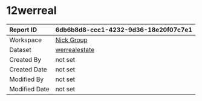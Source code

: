 



# 12werreal

|Report ID|6db6b8d8-ccc1-4232-9d36-18e20f07c7e1|
| :--- | :--- |
|Workspace|[Nick Group](../Workspaces/Nick-Group.md)|
|Dataset|[werrealestate](../Datasets/werrealestate.md)|
|Created By|not set|
|Created Date|not set|
|Modified By|not set|
|Modified Date|not set|
